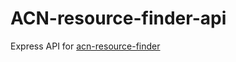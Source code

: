 # ACN-resource-finder-api
Express API for [acn-resource-finder](https://github.com/Ngoakor12/acn-resource-finder)
